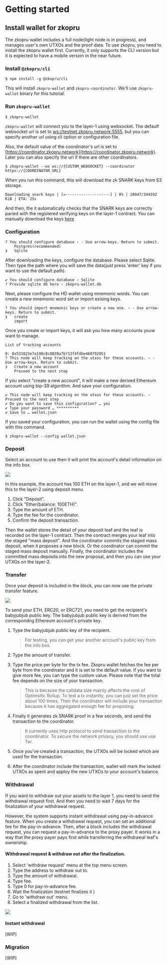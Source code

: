 # Getting started

## Install wallet for zkopru

The zkopru wallet includes a full node\(light node is in progress\), and manages user's own UTXOs and the proof data. To use zkopru, you need to install the zkopru wallet first. Currently, it only supports the CLI version but it is expected to have a mobile version in the near future.

### Install `@zkopru/cli`

```text
$ npm install -g @zkopru/cli
```

This will install `zkopru-wallet` and `zkopru-coordinator`. We'll use `zkopru-wallet` binary for this tutorial.

### Run `zkopru-wallet`

```text
$ zkopru-wallet
```

`zkopru-wallet` will connect you to the layer-1 using websocket. The defaulf websocket url is set to [ws://testnet.zkopru.network:5555](ws://coordinator.zkopru.network:5555), but you can specify another url using cli option or configuration file.

Also, the default value of the coordinator's url is set to [https://coordinator.zkopru.network](https://coordinator.zkopru.network). Later you can also specify the url if there are other coordinators.

```text
$ zkopru-wallet --ws ws://{CUSTOM_WEBSOCKET} --coordinator https://{COORDINATOR_URL}
```

When you run this command, this will download the zk SNARK keys from S3 storage.

```text
Downloading snark keys | [=--------------------] | 8% | 28047/344592 KiB | ETA: 25s
```

And then, the it automatically checks that the SNARK keys are correctly paried with the registered verifying keys on the layer-1 contract. You can manually download the keys [here](https://d2xnpw7ihgc4iv.cloudfront.net/keys.tgz)

### Configuration

```text
? You should configure database › - Use arrow-keys. Return to submit.
    Postgres(recommended)
❯   Sqlite
```

After downloading the keys, configure the database. Please select Sqlite. Then type the path where you will save the data\(just press 'enter' key if you want to use the default path\).

```text
✔ You should configure database › Sqlite
? Provide sqlite db here › zkopru-wallet.db
```

Next, please configure the HD wallet using mnemonic words. You can create a new mnemonic word set or import exising keys.

```text
? You should import mnemonic keys or create a new one. › - Use arrow-keys. Return to submit.
❯   create
    import
```

Once you create or import keys, it will ask you how many accounts youw want to manage.

```text
List of tracking accounts

0: 0x531023e7a198c8c0839a7b713f4fdbe460792051
? This node will keep tracking on the utxos for these accounts. › - Use arrow-keys. Return to submit.
❯   Create a new account
    Proceed to the next step
```

If you select "create a new account", it will make a new derived Ethereum account using bip-39 algorithm. And save your configuration.

```text
✔ This node will keep tracking on the utxos for these accounts. › Proceed to the next step
✔ Do you want to save this configuration? … yes
✔ Type your password … **********
✔ Save to … wallet.json
```

If you saved your configuration, you can run the wallet using the config file with this command.

```text
$ zkopru-wallet --config wallet.json
```

### Deposit

Select an account to use then it will print the account's detail information on the info box.

![](https://i.imgur.com/RcDK7wK.png)

In this example, the account has 100 ETH on the layer-1, and we will move this to the layer-2 using deposit menu.

1. Click "Deposit".
2. Click "Ether\(balance: 100ETH\)".
3. Type the amount of ETH.
4. Type the fee for the coordinator.
5. Confirm the deposit transaction.

Then the wallet stores the detail of your deposit leaf and the leaf is recorded on the layer-1 contract. Then the contract merges your leaf into the staged "mass deposit". And the coordinator commits the staged mass deposit, when it proposes a new block. Or the coordinator can commit the staged mass deposit manually. Finally, the coordinator includes the committed mass deposits into the new proposal, and then you can use your UTXOs on the layer-2.

### Transfer

Once your deposit is included in the block, you can now use the private transfer feature.

![](https://i.imgur.com/R5hIKUM.png)

To send your ETH, ERC20, or ERC721, you need to get the recipient's babyjubjub public key. The babyjubjub public key is derived from the correspondng Ethereum account's private key.

1. Type the babyjubjub public key of the recipient.

   > For testing, you can get your another account's public key from the info box.

2. Type the amount of transfer.
3. Type the price per byte for the tx fee. Zkopru wallet fetches the fee per byte from the coordinator and it is set to the default value. If you want to give more fee, you can type the custom value. Please note that the total fee depends on the size of your transaction.

   > This is because the calldata size mainly affects the cost of Optimsitic Rollup. To test a tx instantly, you can just set the price about 100 times. Then the coordinator will include your transaction because it has aggregated enough fee for proposing.

4. Finally it generates zk SNARK proof in a few seconds, and send the transaction to the coordinator.

   > It currently uses http protocol to send transaction to the coordinator. To secure the network privacy, you should use use Tor.

5. Once you've created a transaction, the UTXOs will be locked which are used for the transaction.
6. After the coordinator include the transaction, wallet will mark the locked UTXOs as spent and apploy the new UTXOs to your account's balance.

### Withdrawal

If you want to withdraw out your assets to the layer 1, you need to send the withdrawal request first. And then you need to wait 7 days for the finalization of your withdrawal request.

However, the system supports instant withdrawal using pay-in-advance feature. When you create a withdrawal request, you can set an additional fee for the pay-in-advance. Then, after a block includes the withdrawal request, you can request a pay-in-advance to the proxy payer. It works in a way that the proxy payer pays first while transferring the withdrawal leaf's ownership.

#### Withdrawal request & withdraw out after the finalization.

1. Select 'withdraw request' menu at the top menu screen.
2. Type the address to withdraw out to.
3. Type the amount of withdrawal.
4. Type fee.
5. Type 0 for pay-in-advance fee.
6. Wait the finalization \(testnet finalizes it \)
7. Go to 'withdraw out' menu.
8. Select a finalized withdrawal from the list.

![](https://i.imgur.com/9jt6OmS.png)

#### Instant withdrawal

\[WIP\]

### Migration

\[WIP\]

